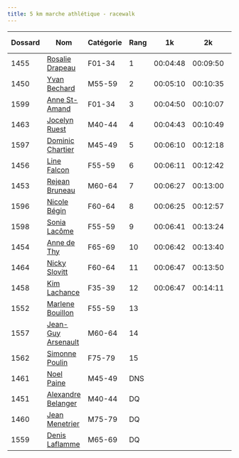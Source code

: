 ```yaml
---
title: 5 km marche athlétique - racewalk
---
```


| **Dossard** | **Nom**                                                                             | **Catégorie** | **Rang** | **1k**   | **2k**   | **3k**   | **4k**   | **Temps final** |
| ----------- | ----------------------------------------------------------------------------------- | ------------- | -------- | -------- | -------- | -------- | -------- | --------------- |
| 1455        | [Rosalie Drapeau](https://www.sportstats.ca/display-results.xhtml?raceid=113551)    | F01-34        | 1        | 00:04:48 | 00:09:50 | 00:15:05 | 00:20:23 | **00:25:36.6**      |
| 1450        | [Yvan Bechard](https://www.sportstats.ca/display-results.xhtml?raceid=113551)       | M55-59        | 2        | 00:05:10 | 00:10:35 | 00:16:01 | 00:21:25 | **00:26:37.8**      |
| 1599        | [Anne St-Amand](https://www.sportstats.ca/display-results.xhtml?raceid=113551)      | F01-34        | 3        | 00:04:50 | 00:10:07 | 00:15:40 | 00:21:15 | **00:26:40.8**      |
| 1463        | [Jocelyn Ruest](https://www.sportstats.ca/display-results.xhtml?raceid=113551)      | M40-44        | 4        | 00:04:43 | 00:10:49 | 00:16:01 | 00:21:27 | **00:26:48.1**      |
| 1597        | [Dominic Chartier](https://www.sportstats.ca/display-results.xhtml?raceid=113551)   | M45-49        | 5        | 00:06:10 | 00:12:18 | 00:18:25 | 00:24:37 | **00:30:44.5**      |
| 1456        | [Line Falcon](https://www.sportstats.ca/display-results.xhtml?raceid=113551)        | F55-59        | 6        | 00:06:11 | 00:12:42 | 00:19:17 | 00:25:54 | **00:32:26.9**      |
| 1453        | [Rejean Bruneau](https://www.sportstats.ca/display-results.xhtml?raceid=113551)     | M60-64        | 7        | 00:06:27 | 00:13:00 | 00:19:30 | 00:26:04 | **00:32:37.4**      |
| 1596        | [Nicole Bégin](https://www.sportstats.ca/display-results.xhtml?raceid=113551)       | F60-64        | 8        | 00:06:25 | 00:12:57 | 00:19:31 | 00:26:07 | **00:32:39.3**      |
| 1598        | [Sonia Lacôme](https://www.sportstats.ca/display-results.xhtml?raceid=113551)       | F55-59        | 9        | 00:06:41 | 00:13:24 | 00:20:09 | 00:26:55 | **00:33:39.6**      |
| 1454        | [Anne de Thy](https://www.sportstats.ca/display-results.xhtml?raceid=113551)        | F65-69        | 10       | 00:06:42 | 00:13:40 | 00:20:48 | 00:27:56 | **00:34:47.5**      |
| 1464        | [Nicky Slovitt](https://www.sportstats.ca/display-results.xhtml?raceid=113551)      | F60-64        | 11       | 00:06:47 | 00:13:50 | 00:20:54 | 00:28:00 | **00:34:58.1**      |
| 1458        | [Kim Lachance](https://www.sportstats.ca/display-results.xhtml?raceid=113551)       | F35-39        | 12       | 00:06:47 | 00:14:11 | 00:22:14 | 00:30:15 | **00:37:32.5**      |
| 1552        | [Marlene Bouillon](https://www.sportstats.ca/display-results.xhtml?raceid=113551)   | F55-59        | 13       |          |          |          |          | **00:33:11.4**     |
| 1557        | [Jean-Guy Arsenault](https://www.sportstats.ca/display-results.xhtml?raceid=113551) | M60-64        | 14       |          |          |          |          | **00:36:54.5**      |
| 1562        | [Simonne Poulin](https://www.sportstats.ca/display-results.xhtml?raceid=113551)     | F75-79        | 15       |          |          |          |          | **00:38:04.2**      |
| 1461        | [Noel Paine](https://www.sportstats.ca/display-results.xhtml?raceid=113551)         | M45-49        | DNS      |          |          |          |          | \-              |
| 1451        | [Alexandre Belanger](https://www.sportstats.ca/display-results.xhtml?raceid=113551) | M40-44        | DQ       |          |          |          |          | \-              |
| 1460        | [Jean Menetrier](https://www.sportstats.ca/display-results.xhtml?raceid=113551)     | M75-79        | DQ       |          |          |          |          | \-              |
| 1559        | [Denis Laflamme](https://www.sportstats.ca/display-results.xhtml?raceid=113551)     | M65-69        | DQ       |          |          |          |          | \-              |
